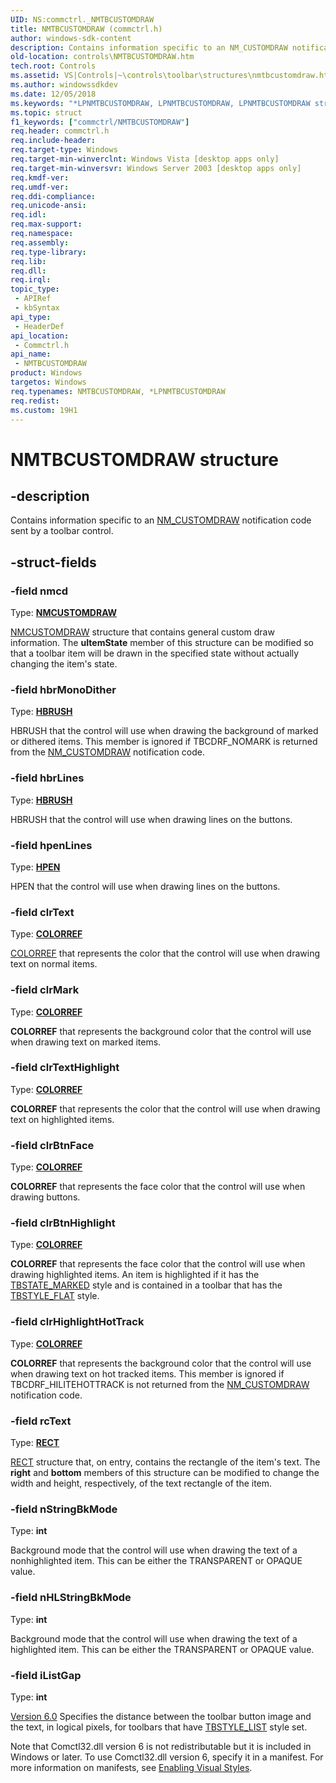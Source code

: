 ```yaml
---
UID: NS:commctrl._NMTBCUSTOMDRAW
title: NMTBCUSTOMDRAW (commctrl.h)
author: windows-sdk-content
description: Contains information specific to an NM_CUSTOMDRAW notification code sent by a toolbar control.
old-location: controls\NMTBCUSTOMDRAW.htm
tech.root: Controls
ms.assetid: VS|Controls|~\controls\toolbar\structures\nmtbcustomdraw.htm
ms.author: windowssdkdev
ms.date: 12/05/2018
ms.keywords: "*LPNMTBCUSTOMDRAW, LPNMTBCUSTOMDRAW, LPNMTBCUSTOMDRAW structure pointer [Windows Controls], NMTBCUSTOMDRAW, NMTBCUSTOMDRAW structure [Windows Controls], _win32_NMTBCUSTOMDRAW, _win32_NMTBCUSTOMDRAW_cpp, commctrl/LPNMTBCUSTOMDRAW, commctrl/NMTBCUSTOMDRAW, controls.NMTBCUSTOMDRAW, controls._win32_NMTBCUSTOMDRAW"
ms.topic: struct
f1_keywords: ["commctrl/NMTBCUSTOMDRAW"]
req.header: commctrl.h
req.include-header: 
req.target-type: Windows
req.target-min-winverclnt: Windows Vista [desktop apps only]
req.target-min-winversvr: Windows Server 2003 [desktop apps only]
req.kmdf-ver: 
req.umdf-ver: 
req.ddi-compliance: 
req.unicode-ansi: 
req.idl: 
req.max-support: 
req.namespace: 
req.assembly: 
req.type-library: 
req.lib: 
req.dll: 
req.irql: 
topic_type:
 - APIRef
 - kbSyntax
api_type:
 - HeaderDef
api_location:
 - Commctrl.h
api_name:
 - NMTBCUSTOMDRAW
product: Windows
targetos: Windows
req.typenames: NMTBCUSTOMDRAW, *LPNMTBCUSTOMDRAW
req.redist: 
ms.custom: 19H1
---
```


# NMTBCUSTOMDRAW structure


## -description


Contains information specific to an <a href="https://docs.microsoft.com/windows/desktop/Controls/nm-customdraw-toolbar">NM_CUSTOMDRAW</a> notification code sent by a toolbar control. 


## -struct-fields




### -field nmcd

Type: <b><a href="https://docs.microsoft.com/windows/desktop/api/commctrl/ns-commctrl-tagnmcustomdrawinfo">NMCUSTOMDRAW</a></b>


<a href="https://docs.microsoft.com/windows/desktop/api/commctrl/ns-commctrl-tagnmcustomdrawinfo">NMCUSTOMDRAW</a> structure that contains general custom draw information. The 
					<b>uItemState</b> member of this structure can be modified so that a toolbar item will be drawn in the specified state without actually changing the item's state. 


### -field hbrMonoDither

Type: <b><a href="https://docs.microsoft.com/windows/desktop/WinProg/windows-data-types">HBRUSH</a></b>

HBRUSH that the control will use when drawing the background of marked or dithered items. This member is ignored if TBCDRF_NOMARK is returned from the <a href="https://docs.microsoft.com/windows/desktop/Controls/nm-customdraw-toolbar">NM_CUSTOMDRAW</a> notification code. 


### -field hbrLines

Type: <b><a href="https://docs.microsoft.com/windows/desktop/WinProg/windows-data-types">HBRUSH</a></b>

HBRUSH that the control will use when drawing lines on the buttons. 


### -field hpenLines

Type: <b><a href="https://docs.microsoft.com/windows/desktop/WinProg/windows-data-types">HPEN</a></b>

HPEN that the control will use when drawing lines on the buttons. 


### -field clrText

Type: <b><a href="https://docs.microsoft.com/windows/desktop/WinProg/windows-data-types">COLORREF</a></b>


<a href="https://docs.microsoft.com/windows/desktop/gdi/colorref">COLORREF</a> that represents the color that the control will use when drawing text on normal items. 


### -field clrMark

Type: <b><a href="https://docs.microsoft.com/windows/desktop/WinProg/windows-data-types">COLORREF</a></b>

<b>COLORREF</b> that represents the background color that the control will use when drawing text on marked items. 


### -field clrTextHighlight

Type: <b><a href="https://docs.microsoft.com/windows/desktop/WinProg/windows-data-types">COLORREF</a></b>

<b>COLORREF</b> that represents the color that the control will use when drawing text on highlighted items. 


### -field clrBtnFace

Type: <b><a href="https://docs.microsoft.com/windows/desktop/WinProg/windows-data-types">COLORREF</a></b>

<b>COLORREF</b> that represents the face color that the control will use when drawing buttons. 


### -field clrBtnHighlight

Type: <b><a href="https://docs.microsoft.com/windows/desktop/WinProg/windows-data-types">COLORREF</a></b>

<b>COLORREF</b> that represents the face color that the control will use when drawing highlighted items. An item is highlighted if it has the <a href="https://docs.microsoft.com/windows/desktop/Controls/toolbar-button-states">TBSTATE_MARKED</a> style and is contained in a toolbar that has the <a href="https://docs.microsoft.com/windows/desktop/Controls/toolbar-control-and-button-styles">TBSTYLE_FLAT</a> style. 


### -field clrHighlightHotTrack

Type: <b><a href="https://docs.microsoft.com/windows/desktop/WinProg/windows-data-types">COLORREF</a></b>

<b>COLORREF</b> that represents the background color that the control will use when drawing text on hot tracked items. This member is ignored if TBCDRF_HILITEHOTTRACK is not returned from the <a href="https://docs.microsoft.com/windows/desktop/Controls/nm-customdraw-toolbar">NM_CUSTOMDRAW</a> notification code. 


### -field rcText

Type: <b><a href="/windows/desktop/api/windef/ns-windef-rect">RECT</a></b>


<a href="/windows/desktop/api/windef/ns-windef-rect">RECT</a> structure that, on entry, contains the rectangle of the item's text. The 
					<b>right</b> and 
					<b>bottom</b> members of this structure can be modified to change the width and height, respectively, of the text rectangle of the item. 


### -field nStringBkMode

Type: <b>int</b>

Background mode that the control will use when drawing the text of a nonhighlighted item. This can be either the TRANSPARENT or OPAQUE value. 


### -field nHLStringBkMode

Type: <b>int</b>

Background mode that the control will use when drawing the text of a highlighted item. This can be either the TRANSPARENT or OPAQUE value. 


### -field iListGap

Type: <b>int</b>


<a href="https://docs.microsoft.com/windows/desktop/Controls/common-control-versions">Version 6.0</a> Specifies the distance between the toolbar button image and the text, in logical pixels, for toolbars that have <a href="https://docs.microsoft.com/windows/desktop/Controls/toolbar-control-and-button-styles">TBSTYLE_LIST</a> style set.

Note that Comctl32.dll version 6 is not redistributable but it is included in Windows or later. To use Comctl32.dll version 6, specify it in a manifest. For more information on manifests, see <a href="https://docs.microsoft.com/windows/desktop/Controls/cookbook-overview">Enabling Visual Styles</a>.

